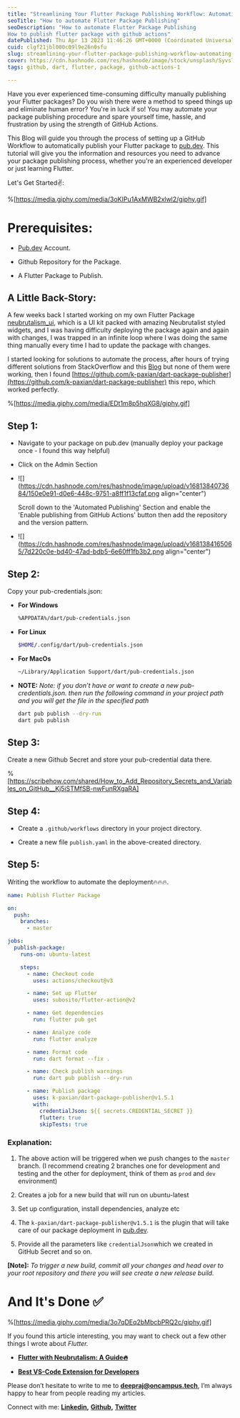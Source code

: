 ```yaml
---
title: "Streamlining Your Flutter Package Publishing Workflow: Automating with GitHub Actions🤯"
seoTitle: "How to automate Flutter Package Publishing"
seoDescription: "How to automate Flutter Package Publishing
How to publish flutter package with github actions"
datePublished: Thu Apr 13 2023 11:46:26 GMT+0000 (Coordinated Universal Time)
cuid: clgf21jbl000c09l9e26n0sfu
slug: streamlining-your-flutter-package-publishing-workflow-automating-with-github-actions
cover: https://cdn.hashnode.com/res/hashnode/image/stock/unsplash/SyvsTmuuZyM/upload/297361cb2a199ababf3e3d88dfae07c5.jpeg
tags: github, dart, flutter, package, github-actions-1

---
```


Have you ever experienced time-consuming difficulty manually publishing your Flutter packages? Do you wish there were a method to speed things up and eliminate human error? You're in luck if so! You may automate your package publishing procedure and spare yourself time, hassle, and frustration by using the strength of GitHub Actions.

This Blog will guide you through the process of setting up a GitHub Workflow to automatically publish your Flutter package to [pub.dev](http://Pub.dev). This tutorial will give you the information and resources you need to advance your package publishing process, whether you're an experienced developer or just learning Flutter.

Let's Get Started✌️:

%[https://media.giphy.com/media/3oKIPu1AxMWB2xlwl2/giphy.gif] 

# Prerequisites:

* [Pub.dev](https://pub.dev) Account.
    
* Github Repository for the Package.
    
* A Flutter Package to Publish.
    

## A Little Back-Story:

A few weeks back I started working on my own Flutter Package [neubrutalism\_ui](https://pub.dev/packages/neubrutalism_ui), which is a UI kit packed with amazing Neubrutalist styled widgets, and I was having difficulty deploying the package again and again with changes, I was trapped in an infinite loop where I was doing the same thing manually every time I had to update the package with changes.

I started looking for solutions to automate the process, after hours of trying different solutions from StackOverflow and this [Blog](https://birjuvachhani.medium.com/publish-your-flutter-dart-package-using-github-actions-99144cbf15ae) but none of them were working, then I found [https://github.com/k-paxian/dart-package-publisher](https://github.com/k-paxian/dart-package-publisher) this repo, which worked perfectly.

%[https://media.giphy.com/media/EDt1m8p5hqXG8/giphy.gif] 

## Step 1:

* Navigate to your package on pub.dev (manually deploy your package once - I found this way helpful)
    
* Click on the Admin Section
    
* ![](https://cdn.hashnode.com/res/hashnode/image/upload/v1681384073684/150e0e91-d0e6-448c-9751-a8ff1f13cfaf.png align="center")
    
    Scroll down to the 'Automated Publishing' Section and enable the 'Enable publishing from GitHub Actions' button then add the repository and the version pattern.
    
* ![](https://cdn.hashnode.com/res/hashnode/image/upload/v1681384165065/7d220c0e-bd40-47ad-bdb5-6e60ff1fb3b2.png align="center")
    

## Step 2:

Copy your pub-credentials.json:

* **For Windows**
    
    ```bash
    %APPDATA%/dart/pub-credentials.json
    ```
    
* **For Linux**
    
    ```bash
    $HOME/.config/dart/pub-credentials.json
    ```
    
* **For MacOs**
    
    ```bash
    ~/Library/Application Support/dart/pub-credentials.json
    ```
    

* **NOTE:** *Note: if you don’t have or want to create a new pub-credentials.json. then run the following command in your project path and you will get the file in the specified path*
    
    ```bash
    dart pub publish --dry-run
    dart pub publish
    ```
    

## Step 3:

Create a new Github Secret and store your pub-credential data there.

%[https://scribehow.com/shared/How_to_Add_Repository_Secrets_and_Variables_on_GitHub__Kj5iSTMfSB-nwFunRXgaRA] 

## Step 4:

* Create a `.github/workflows` directory in your project directory.
    
* Create a new file `publish.yaml` in the above-created directory.
    

## Step 5:

Writing the workflow to automate the deployment🔥🔥🔥.

```yaml
name: Publish Flutter Package

on:
  push:
    branches:
      - master

jobs:
  publish-package:
    runs-on: ubuntu-latest

    steps:
      - name: Checkout code
        uses: actions/checkout@v3

      - name: Set up Flutter
        uses: subosito/flutter-action@v2

      - name: Get dependencies
        run: flutter pub get

      - name: Analyze code
        run: flutter analyze

      - name: Format code
        run: dart format --fix .

      - name: Check publish warnings
        run: dart pub publish --dry-run

      - name: Publish package
        uses: k-paxian/dart-package-publisher@v1.5.1
        with:
          credentialJson: ${{ secrets.CREDENTIAL_SECRET }} 
          flutter: true
          skipTests: true
```

### Explanation:

1. The above action will be triggered when we push changes to the `master` branch. (I recommend creating 2 branches one for development and testing and the other for deployment, think of them as `prod` and `dev` environment)
    
2. Creates a job for a new build that will run on ubuntu-latest
    
3. Set up configuration, install dependencies, analyze etc
    
4. The `k-paxian/dart-package-publisher@v1.5.1` is the plugin that will take care of our package deployment in [pub.dev](http://pub.dev).
    
5. Provide all the parameters like `credentialJson`which we created in GitHub Secret and so on.
    

**\[Note\]:** *To trigger a new build, commit all your changes and head over to your root repository and there you will see create a new release build.*

# And It's Done ✅

%[https://media.giphy.com/media/3o7qDEq2bMbcbPRQ2c/giphy.gif] 

If you found this article interesting, you may want to check out a few other things I wrote about *Flutter.*

* [**Flutter with Neubrutalism: A Guide🔥**](https://blogs.deeprajbaidya.co/add-neubrutalism-design-to-your-flutter-app)
    
* [**Best VS-Code Extension for Developers**](https://blogs.deeprajbaidya.co/top-10-vs-code-extentions-sept-2022)
    

Please don’t hesitate to write to me to [**deepraj@oncampus.tech**](mailto:deepraj@oncampus.tech), I’m always happy to hear from people reading my articles.

Connect with me: [**Linkedin**](https://www.linkedin.com/in/deeprajbaidya/)**,** [**Github**](https://github.com/deepraj02)**,** [**Twitter**](https://twitter.com/Deepraj022)